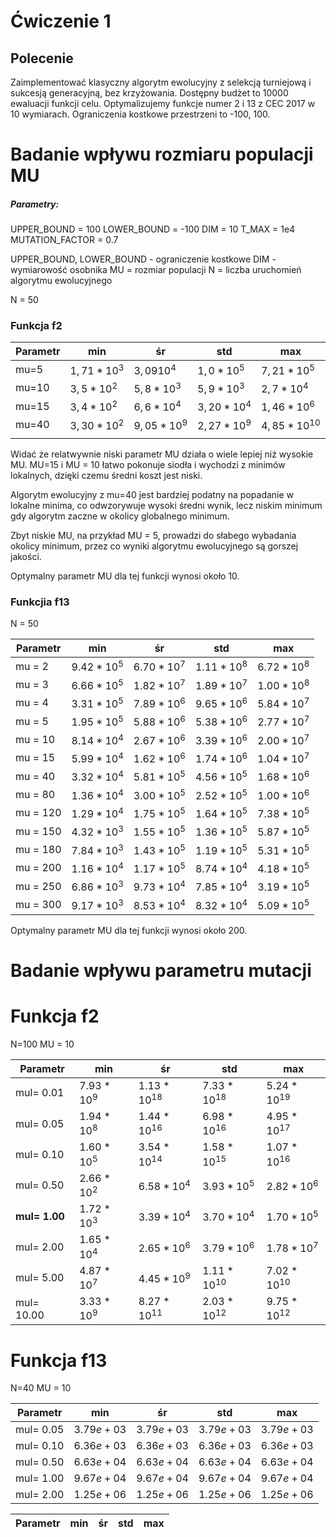# Ćwiczenie 1

  

## Polecenie

Zaimplementować klasyczny algorytm ewolucyjny z selekcją turniejową i sukcesją generacyjną, bez krzyżowania. Dostępny budżet to 10000 ewaluacji funkcji celu. Optymalizujemy funkcje numer 2 i 13 z CEC 2017 w 10 wymiarach. Ograniczenia kostkowe przestrzeni to -100, 100.

  
# Badanie wpływu rozmiaru populacji MU

##### Parametry:
UPPER_BOUND = 100
LOWER_BOUND = -100
DIM = 10
T_MAX = 1e4
MUTATION_FACTOR = 0.7


UPPER_BOUND, LOWER_BOUND - ograniczenie kostkowe
DIM - wymiarowość osobnika
MU = rozmiar populacji
N = liczba uruchomień algorytmu ewolucyjnego


N = 50
### Funkcja f2

| Parametr | min           | śr            | std           | max              |
| -------- | ------------- | ------------- | ------------- | ---------------- |
| mu=5     | $1,71 * 10^3$ | $3,09 10^4$   | $1,0 * 10^5$  | $7,21 * 10^5$    |
| mu=10    | $3,5 * 10^2$  | $5,8 * 10^3$  | $5,9 * 10^3$  | $2,7 * 10^4$     |
| mu=15    | $3,4* 10^2$   | $6,6 * 10^4$  | $3,20 * 10^4$ | $1,46 * 10^6$    |
| mu=40    | $3,30 * 10^2$ | $9,05 * 10^9$ | $2,27 * 10^9$ | $4,85 * 10^{10}$ |
|          |               |               |               |                  |

Widać że relatwywnie niski parametr MU działa o wiele lepiej niż wysokie MU. MU=15 i MU = 10 łatwo pokonuje siodła i wychodzi z minimów lokalnych, dzięki czemu średni koszt jest niski.

Algorytm ewolucyjny z mu=40 jest bardziej podatny na popadanie w lokalne minima, co odwzorywuje wysoki średni wynik, lecz niskim minimum gdy algorytm zaczne w okolicy globalnego minimum.

Zbyt niskie MU, na przykład MU = 5, prowadzi do słabego wybadania okolicy minimum, przez co wyniki algorytmu ewolucyjnego są gorszej jakości.

Optymalny parametr MU dla tej funkcji wynosi około 10.

### Funkcjia f13


N = 50

| Parametr | min         | śr          | std         | max         |
| -------- | ----------- | ----------- | ----------- | ----------- |
| mu = 2   | $9.42*10^5$ | $6.70*10^7$ | $1.11*10^8$ | $6.72*10^8$ |
| mu = 3   | $6.66*10^5$ | $1.82*10^7$ | $1.89*10^7$ | $1.00*10^8$ |
| mu = 4   | $3.31*10^5$ | $7.89*10^6$ | $9.65*10^6$ | $5.84*10^7$ |
| mu = 5   | $1.95*10^5$ | $5.88*10^6$ | $5.38*10^6$ | $2.77*10^7$ |
| mu = 10  | $8.14*10^4$ | $2.67*10^6$ | $3.39*10^6$ | $2.00*10^7$ |
| mu = 15  | $5.99*10^4$ | $1.62*10^6$ | $1.74*10^6$ | $1.04*10^7$ |
| mu = 40  | $3.32*10^4$ | $5.81*10^5$ | $4.56*10^5$ | $1.68*10^6$ |
| mu = 80  | $1.36*10^4$ | $3.00*10^5$ | $2.52*10^5$ | $1.00*10^6$ |
| mu = 120 | $1.29*10^4$ | $1.75*10^5$ | $1.64*10^5$ | $7.38*10^5$ |
| mu = 150 | $4.32*10^3$ | $1.55*10^5$ | $1.36*10^5$ | $5.87*10^5$ |
| mu = 180 | $7.84*10^3$ | $1.43*10^5$ | $1.19*10^5$ | $5.31*10^5$ |
| mu = 200 | $1.16*10^4$ | $1.17*10^5$ | $8.74*10^4$ | $4.18*10^5$ |
| mu = 250 | $6.86*10^3$ | $9.73*10^4$ | $7.85*10^4$ | $3.19*10^5$ |
| mu = 300 | $9.17*10^3$ | $8.53*10^4$ | $8.32*10^4$ | $5.09*10^5$ |

Optymalny parametr MU dla tej funkcji wynosi około 200.


# Badanie wpływu parametru mutacji


# Funkcja f2

N=100
MU = 10

| Parametr | min         | śr          | std         | max         |
| -------- | ----------- | ----------- | ----------- | ----------- |
| mul= 0.01 | $7.93*10^9$ | $1.13*10^{18}$ | $7.33*10^{18}$ | $5.24*10^{19}$ |
| mul= 0.05 | $1.94*10^8$ | $1.44*10^{16}$ | $6.98*10^{16}$ | $4.95*10^{17}$ |
| mul= 0.10 | $1.60*10^5$ | $3.54*10^{14}$ | $1.58*10^{15}$ | $1.07*10^{16}$ |
| mul= 0.50 | $2.66*10^2$ | $6.58*10^4$ | $3.93*10^5$ | $2.82*10^6$ |
| **mul= 1.00** | $1.72*10^3$ | $3.39*10^4$ | $3.70*10^4$ | $1.70*10^5$ |
| mul= 2.00 | $1.65*10^4$ | $2.65*10^6$ | $3.79*10^6$ | $1.78*10^7$ |
| mul= 5.00 | $4.87*10^7$ | $4.45*10^9$ | $1.11*10^{10}$ | $7.02*10^{10}$ |
| mul= 10.00 | $3.33*10^9$ | $8.27*10^{11}$ | $2.03*10^{12}$ | $9.75*10^{12}$ |

# Funkcja f13

N=40
MU = 10

| Parametr | min         | śr          | std         | max         |
| -------- | ----------- | ----------- | ----------- | ----------- |
| mul= 0.05 | $3.79e+03$ | $3.79e+03$ | $3.79e+03$ | $3.79e+03$ |
| mul= 0.10 | $6.36e+03$ | $6.36e+03$ | $6.36e+03$ | $6.36e+03$ |
| mul= 0.50 | $6.63e+04$ | $6.63e+04$ | $6.63e+04$ | $6.63e+04$ |
| mul= 1.00 | $9.67e+04$ | $9.67e+04$ | $9.67e+04$ | $9.67e+04$ |
| mul= 2.00 | $1.25e+06$ | $1.25e+06$ | $1.25e+06$ | $1.25e+06$ |

| Parametr | min         | śr          | std         | max         |
| -------- | ----------- | ----------- | ----------- | ----------- |
